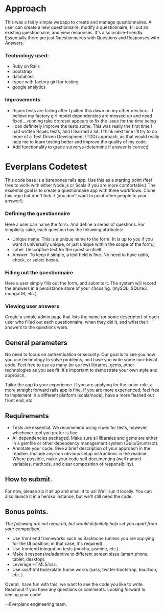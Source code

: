 Approach
=================

This was a fairly simple webapp to create and manage questionnaires. A user can create a new questionnaire, modify a questionnaire, fill out an existing questionnaire, and view responses. It's also mobile-friendly. Essentially there are just Questionnaires with Questions and Responses with Answers.

### Technology used:

* Ruby on Rails
* bootstrap
* datatables
* rspec with factory girl for testing
* google analytics

### Improvements

* Rspec tests are failing after I pulled this down on my other dev box... I believe my factory girl model dependencies are messed up and need fixed... running rake db:reset appears to fix the issue for the time being
* I can definitely improve the tests some. This was really the first time I had written Rspec tests, and I learned a lot. I think next time I'll try to do more of a Test Driven Development (TDD) approach, as that would really help me to learn testing better and improve the quality of my code.
* Add functionality to grade surverys (determine if answer is correct)


Everplans Codetest
=================

This code base is a barebones rails app. Use this as a starting point (feel free to work with either Node.js or Scala if you are more comfortable.) The essential goal is to create a questionnaire app with three workflows. Clone this repo but don't fork it (you don't want to point other people to your answer!).

### Defining the questionnaire

Here a user can name the form. And define a series of questions. For simplicity sake, each question has the following attributes:

* Unique name. This is a unique name to the form. (It is up to you if you want it universally unique, or just unique within the scope of the form.)
* Label. Descriptive text for the question itself.
* Answer. To keep it simple, a text field is fine. No need to have radio, check, or select boxes.

### Filling out the questionnaire

Here a user simply fills out the form, and submits it. The system will record the answers in a persistance store of your choosing. (mySQL, SQLite3, mongoDB, etc.).

### Viewing user answers

Create a simple admin page that lists the name (or some descriptor) of each user who filled out each questionnaire, when they did it, and what their answers to the questions were. 

## General parameters

No need to focus on authentication or security. Our goal is to see you how you use technology to solve problems, and have you write some non-trivial code. Feel free to use as many (or as few) libraries, gems, other technologies as you see fit. It's important to demostrate your own style and approach.

Tailor the app to your experience. If you are applying for the junior role, a more straight forward rails app is fine. If you are more experienced, feel free to implement in a different platform (scala/node), have a more fleshed out front end, etc.

## Requirements
* Tests are essential. We recommend using rspec for tests, however, whichever tool you prefer is fine.
* All dependencies packaged. Make sure all libaraies and gems are either in a gemfile or other dependency management system (Gulp/Grunt/sbt).
* Annotate your code. Give a brief description of your approach in the readme. Include any-non obvious setup instructions in the readme. Where possible, make your code self documenting (well named variables, methods, and clear composition of responsibility).

## How to submit.
For now, please zip it all up and email it to us! We'll run it locally. You can also launch it in a heroku instance, but we'll still need the code.

## Bonus points.

_The following are not required, but would definitely help set you apart from your competition:_

* Use front end frameworks such as Backbone (unless you are applying for the UI position; in that case, it's required).
* Use frontend integration tests (mocha, jasmine, etc.).
* Make it responsive/adaptive to different screen sizes (smart phone, tablet, desktop).
* Leverage HTML5/css.
* Use css/html boilerplate frame works (sass, twitter-bootstrap, bourbon, etc..).

Overall, have fun with this, we want to see the code you like to write. Reachout if you have any questions or comments. Looking forward to seeing your code!


--Everplans engineering team.
